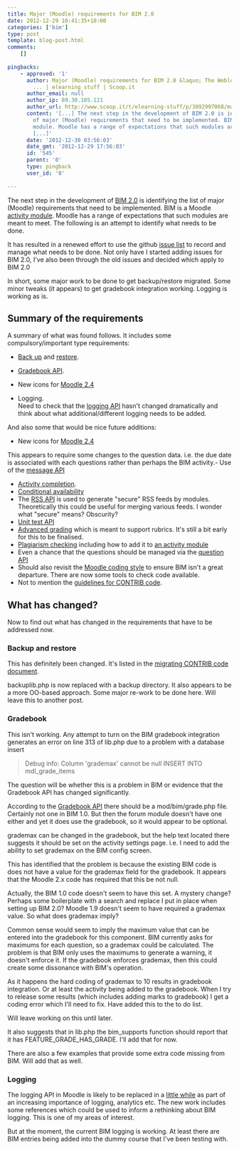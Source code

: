 ```yaml
---
title: Major (Moodle) requirements for BIM 2.0
date: 2012-12-29 10:41:35+10:00
categories: ['bim']
type: post
template: blog-post.html
comments:
    []
    
pingbacks:
    - approved: '1'
      author: Major (Moodle) requirements for BIM 2.0 &laquo; The Weblog of (a) David
        ... | elearning stuff | Scoop.it
      author_email: null
      author_ip: 89.30.105.121
      author_url: http://www.scoop.it/t/elearning-stuff/p/3892997068/major-moodle-requirements-for-bim-2-0-the-weblog-of-a-david
      content: '[...] The next step in the development of BIM 2.0 is identifying the list
        of major (Moodle) requirements that need to be implemented. BIM is a Moodle activity
        module. Moodle has a range of expectations that such modules are meant ...&nbsp;
        [...]'
      date: '2012-12-30 03:56:03'
      date_gmt: '2012-12-29 17:56:03'
      id: '545'
      parent: '0'
      type: pingback
      user_id: '0'
    
---
```

The next step in the development of [BIM 2.0](/blog2/research/bam-blog-aggregation-management/) is identifying the list of major (Moodle) requirements that need to be implemented. BIM is a Moodle [activity module](http://docs.moodle.org/dev/Activity_modules). Moodle has a range of expectations that such modules are meant to meet. The following is an attempt to identify what needs to be done.

It has resulted in a renewed effort to use the github [issue list](https://github.com/djplaner/BIM/issues) to record and manage what needs to be done. Not only have I started adding issues for BIM 2.0, I've also been through the old issues and decided which apply to BIM 2.0

In short, some major work to be done to get backup/restore migrated. Some minor tweaks (it appears) to get gradebook integration working. Logging is working as is.

## Summary of the requirements

A summary of what was found follows. It includes some compulsory/important type requirements:

- [Back up](http://docs.moodle.org/dev/Backup_2.0_for_developers) and [restore](http://docs.moodle.org/dev/Restore_2.0_for_developers).
- [Gradebook API](http://docs.moodle.org/dev/Gradebook_API).
- New icons for [Moodle 2.4](http://docs.moodle.org/dev/Moodle_icons_2.4)  
    
- Logging.  
    Need to check that the [logging API](http://docs.moodle.org/dev/Logging_API) hasn't changed dramatically and think about what additional/different logging needs to be added.

And also some that would be nice future additions:

- New icons for [Moodle 2.4](http://docs.moodle.org/dev/Moodle_icons_2.4)  
    
  
This appears to require some changes to the question data. i.e. the due date is associated with each questions rather than perhaps the BIM activity.- Use of the [message API](http://docs.moodle.org/dev/Message_API)
- [Activity completion](http://docs.moodle.org/dev/Activity_completion_API).
- [Conditional availability](http://docs.moodle.org/dev/Conditional_activities_API)
- The [RSS API](http://docs.moodle.org/dev/RSS_API) is used to generate "secure" RSS feeds by modules. Theoretically this could be useful for merging various feeds. I wonder what "secure" means? Obscurity?
- [Unit test API](http://docs.moodle.org/dev/Unit_test_API)
- [Advanced grading](http://docs.moodle.org/dev/Advanced_grading_API) which is meant to support rubrics. It's still a bit early for this to be finalised.
- [Plagiarism checking](http://docs.moodle.org/dev/Plagiarism_API) including how to add it to [an activity module](http://docs.moodle.org/dev/How_to_add_support_for_a_Plagiarism_Plugin_to_my_activity_module)
- Even a chance that the questions should be managed via the [question API](http://docs.moodle.org/dev/Question_API)
- Should also revisit the [Moodle coding style](http://docs.moodle.org/dev/Coding_style) to ensure BIM isn't a great departure. There are now some tools to check code available.
- Not to mention the [guidelines for CONTRIB code](http://docs.moodle.org/dev/Guidelines_for_contributed_code).

## What has changed?

Now to find out what has changed in the requirements that have to be addressed now.

### Backup and restore

This has definitely been changed. It's listed in the [migrating CONTRIB code document](http://docs.moodle.org/dev/Migrating_contrib_code_to_2.0).

backuplib.php is now replaced with a backup directory. It also appears to be a more OO-based approach. Some major re-work to be done here. Will leave this to another post.

### Gradebook

This isn't working. Any attempt to turn on the BIM gradebook integration generates an error on line 313 of lib.php due to a problem with a database insert

> Debug info: Column 'grademax' cannot be null INSERT INTO mdl\_grade\_items

The question will be whether this is a problem in BIM or evidence that the Gradebook API has changed significantly.

According to the [Gradebook API](http://docs.moodle.org/dev/Gradebook_API) there should be a mod/bim/grade.php file. Certainly not one in BIM 1.0. But then the forum module doesn't have one either and yet it does use the gradebook, so it would appear to be optional.

grademax can be changed in the gradebook, but the help text located there suggests it should be set on the activity settings page. i.e. I need to add the ability to set grademax on the BIM config screen.

This has identified that the problem is because the existing BIM code is does not have a value for the grademax field for the gradebook. It appears that the Moodle 2.x code has required that this be not null.

Actually, the BIM 1.0 code doesn't seem to have this set. A mystery change? Perhaps some boilerplate with a search and replace I put in place when setting up BIM 2.0? Moodle 1.9 doesn't seem to have required a grademax value. So what does grademax imply?

Common sense would seem to imply the maximum value that can be entered into the gradebook for this component. BIM currently asks for maximums for each question, so a grademax could be calculated. The problem is that BIM only uses the maximums to generate a warning, it doesn't enforce it. If the gradebook enforces grademax, then this could create some dissonance with BIM's operation.

As it happens the hard coding of grademax to 10 results in gradebook integration. Or at least the activity being added to the gradebook. When I try to release some results (which includes adding marks to gradebook) I get a coding error which I'll need to fix. Have added this to the to do list.

Will leave working on this until later.

It also suggests that in lib.php the bim\_supports function should report that it has FEATURE\_GRADE\_HAS\_GRADE. I'll add that for now.

There are also a few examples that provide some extra code missing from BIM. Will add that as well.

### Logging

The logging API in Moodle is likely to be replaced in a [little while](http://docs.moodle.org/dev/Logging_2) as part of an increasing importance of logging, analytics etc. The new work includes some references which could be used to inform a rethinking about BIM logging. This is one of my areas of interest.

But at the moment, the current BIM logging is working. At least there are BIM entries being added into the dummy course that I've been testing with.